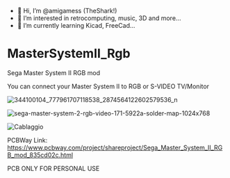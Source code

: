 - 👋 Hi, I’m @amigamess (TheShark!)
- 👀 I’m interested in retrocomputing, music, 3D and more...
- 🌱 I’m currently learning Kicad, FreeCad...
  
# MasterSystemII_Rgb
Sega Master System II RGB mod

You can connect your Master System II to RGB or S-VIDEO TV/Monitor

![344100104_777961707118538_2874564122602579536_n](https://github.com/amigamess/MasterSystemII_Rgb/assets/82521152/bf0cf3f0-9d08-4b48-b585-7907bba7793d)

![sega-master-system-2-rgb-video-171-5922a-solder-map-1024x768](https://github.com/amigamess/MasterSystemII_Rgb/assets/82521152/a2d28062-77cb-4b19-85e9-5fd36c1310f8)

![Cablaggio](https://github.com/amigamess/MasterSystemII_Rgb/assets/82521152/cebce24b-fc74-4a2d-801e-8a3f1d74515d)


PCBWay Link: https://www.pcbway.com/project/shareproject/Sega_Master_System_II_RGB_mod_835cd02c.html

PCB ONLY FOR PERSONAL USE
